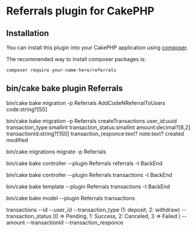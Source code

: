 # Referrals plugin for CakePHP

## Installation

You can install this plugin into your CakePHP application using [composer](https://getcomposer.org).

The recommended way to install composer packages is:

```
composer require your-name-here/referrals
```

bin/cake bake plugin Referrals
-----------------------------------



bin/cake bake migration -p Referrals AddCodeNReferralToUsers code:string?[50]


bin/cake bake migration -p Referrals createTransactions user_id:uuid transaction_type:smallint transaction_status:smallint amount:decimal?[8,2] transactionId:string?[150] transaction_responce:text? note:text? created modified

bin/cake migrations migrate -p Referrals

bin/cake bake controller --plugin Referrals referrals -t BackEnd

bin/cake bake controller --plugin Referrals transactions -t BackEnd

bin/cake bake template --plugin Referrals transactions -t BackEnd

bin/cake bake model --plugin Referrals transactions

transactions
	--id
	--user_id
	--transaction_type (1: deposit, 2: withdraw)
	--transaction_status (0 => Pending, 1: Success, 2: Canceled, 3 => Failed )
	--amount
	--transactionId
	--transaction_responce